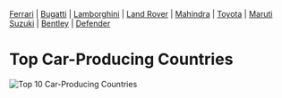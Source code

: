 
<!DOCTYPE html>
<html lang="en">
<head>
  <meta charset="UTF-8">
  <title>Top Car-Producing Countries</title>
  <link rel="stylesheet" href="styles.css">
</head>
<body>
  <nav>
    <a href="ferrari.html">Ferrari</a> |
    <a href="bugatti.html">Bugatti</a> |
    <a href="lambo.html">Lamborghini</a> |
    <a href="landrover.html">Land Rover</a> |
    <a href="mahindra.html">Mahindra</a> |
    <a href="toyota.html">Toyota</a> |
    <a href="maruti.html">Maruti Suzuki</a> |
    <a href="bentley.html">Bentley</a> |
    <a href="defender.html">Defender</a>
  </nav>

  <h1>Top Car-Producing Countries</h1>
  <img src="images/countries.jpg" alt="Top 10 Car-Producing Countries">
</body>
</html>